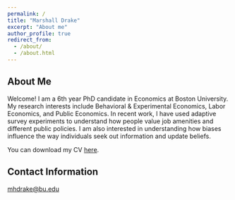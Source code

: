 ```yaml
---
permalink: /
title: "Marshall Drake"
excerpt: "About me"
author_profile: true
redirect_from: 
  - /about/
  - /about.html
---
```


About Me
--------
Welcome! I am a 6th year PhD candidate in Economics at Boston University. My research interests include Behavioral & Experimental Economics, Labor Economics, and Public Economics. In recent work, I have used adaptive survey experiments to understand how people value job amenities and different public policies. I am also interested in understanding how biases influence the way individuals seek out information and update beliefs.

You can download my CV [here](https://www.dropbox.com/s/2enbx4f509t5np4/MDrake_CV.pdf?dl=0).

Contact Information
--------
[mhdrake@bu.edu](mailto:mhdrake@bu.edu)

